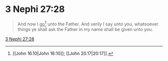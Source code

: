 # 3 Nephi 27:28

> And now I <u>go</u>[^a] unto the Father. And verily I say unto you, whatsoever things ye shall ask the Father in my name shall be given unto you.

[3 Nephi 27:28](https://www.churchofjesuschrist.org/study/scriptures/bofm/3-ne/27?lang=eng&id=p28#p28)


[^a]: [[John 16.10|John 16:10]]; [[John 20.17|20:17]].  
